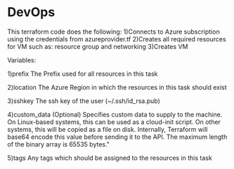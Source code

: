 # DevOps

This terraform code does the following:
1)Connects to Azure subscription using the credentials from azureprovider.tf
2)Creates all required resources for VM such as: resource group and networking
3)Creates VM

Variables:

1)prefix
The Prefix used for all resources in this task
 
2)location
The Azure Region in which the resources in this task should exist

3)sshkey
The ssh key of the user (~/.ssh/id_rsa.pub)

4)custom_data
(Optional) Specifies custom data to supply to the machine. On Linux-based systems, this can be used as a cloud-init script. On other systems, this will be copied as a file on disk. Internally, Terraform will base64 encode this value before sending it to the API. The maximum length of the binary array is 65535 bytes."

5)tags
Any tags which should be assigned to the resources in this task

